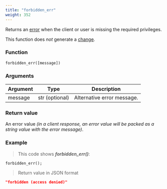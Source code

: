 ```yaml
---
title: "forbidden_err"
weight: 352
---
```


Returns an [error](../../data-types/error) when the client or user is missing the required privileges.

This function does *not* generate a [change](../../overview/changes).

### Function

`forbidden_err([message])`

### Arguments

Argument | Type | Description
-------- | ---- | -----------
message | str (optional) | Alternative error message.

### Return value

An error value *(in a client response, an error value will be packed as a string value with the error message)*.

### Example

> This code shows ***forbidden_err()***:

```thingsdb,json_response
forbidden_err();
```

> Return value in JSON format

```json
"forbidden (access denied)"
```
